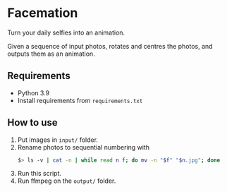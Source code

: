 # Facemation
Turn your daily selfies into an animation.

Given a sequence of input photos, rotates and centres the photos, and outputs them as an animation.

## Requirements
- Python 3.9
- Install requirements from `requirements.txt`

## How to use
1. Put images in `input/` folder.
2. Rename photos to sequential numbering with
    ```bash
    $> ls -v | cat -n | while read n f; do mv -n "$f" "$n.jpg"; done
    ```
3. Run this script.
4. Run ffmpeg on the `output/` folder.
